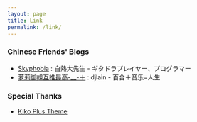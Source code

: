 ```yaml
---
layout: page
title: Link
permalink: /link/
---
```


### Chinese Friends' Blogs
* [Skyphobia](https://blog.asaki.me) : 白熱大先生 - ギタドラプレイヤー、プログラマー
* [萝莉御姐互推最高-__-＋](http://djlain.blog.hexun.com/) : djlain - 百合＋音乐=人生

### Special Thanks
* [Kiko Plus Theme](https://github.com/AWEEKJ/Kiko-plus)